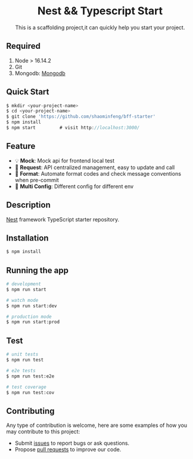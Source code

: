 <h1 align="center">Nest && Typescript Start</h1>

<div align="center">
This is a scaffolding project,it can quickly help you start your project.
</div>

## Required
1. Node > 16.14.2
2. Git
3. Mongodb: [Mongodb](https://www.mongodb.com/try/download/community)

## Quick Start

```js
$ mkdir <your-project-name>
$ cd <your-project-name>
$ git clone 'https://github.com/shaominfeng/bff-starter'
$ npm install
$ npm start         # visit http://localhost:3000/
```

## Feature
- :bulb: **Mock**: Mock api for frontend local test
- :scroll: **Request**: API centralized management, easy to update and call
- :gem: **Format**: Automate format codes and check message conventions when pre-commit
- :triangular_ruler: **Multi Config**: Different config for different env
## Description

[Nest](https://github.com/nestjs/nest) framework TypeScript starter repository.

## Installation

```bash
$ npm install
```

## Running the app

```bash
# development
$ npm run start

# watch mode
$ npm run start:dev

# production mode
$ npm run start:prod
```

## Test

```bash
# unit tests
$ npm run test

# e2e tests
$ npm run test:e2e

# test coverage
$ npm run test:cov
```

## Contributing

Any type of contribution is welcome, here are some examples of how you may contribute to this project:

- Submit [issues](https://github.com/shaominfeng/bff-starter/issues) to report bugs or ask questions.
- Propose [pull requests](https://github.com/shaominfeng/bff-starter/pulls) to improve our code.
